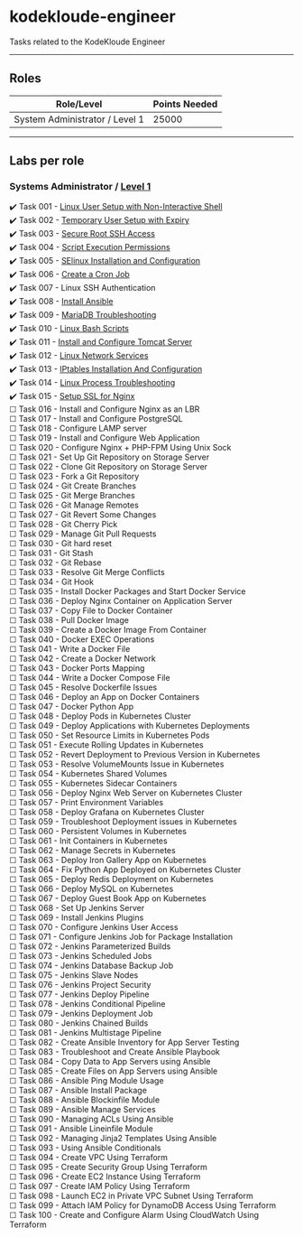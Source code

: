 # kodekloude-engineer


Tasks related to the KodeKloude Engineer

---

## Roles

| Role/Level | Points Needed |
| ---- | ---- |
| System Administrator / Level 1 | 25000 |

---

## Labs per role

### Systems Administrator / [Level 1](./Level_01/)


✔️ Task 001 - [Linux User Setup with Non-Interactive Shell](./Level_01/Tasks_01-10/Task-01.md)  
✔️ Task 002 - [Temporary User Setup with Expiry](./Level_01/Tasks_01-10/Task-02.md)  
✔️ Task 003 - [Secure Root SSH Access](./Level_01/Tasks_01-10/Task-03.md)  
✔️ Task 004 - [Script Execution Permissions](./Level_01/Tasks_01-10/Task-04.md)  
✔️ Task 005 - [SElinux Installation and Configuration](./Level_01/Tasks_01-10/Task-05.md)  
✔️ Task 006 - [Create a Cron Job](./Level_01/Tasks_01-10/Task-06.md)  
✔️ Task 007 - Linux SSH Authentication  
✔️ Task 008 - [Install Ansible](./Level_01/Tasks_01-10/Task-08.md)  
✔️ Task 009 - [MariaDB Troubleshooting](./Level_01/Tasks_01-10/Task-09.md)  
✔️ Task 010 - [Linux Bash Scripts](./Level_01/Tasks_01-10/Task-10.md)  
✔️ Task 011 - [Install and Configure Tomcat Server](./Level_01/Tasks_11-20/Task-11.md)  
✔️ Task 012 - [Linux Network Services](./Level_01/Tasks_11-20/Task-12.md)  
✔️ Task 013 - [IPtables Installation And Configuration](./Level_01/Tasks_11-20/Task-13.md)  
✔️ Task 014 - [Linux Process Troubleshooting](./Level_01/Tasks_11-20/Task-14.md)  
✔️ Task 015 - [Setup SSL for Nginx](./Level_01/Tasks_11-20/Task-15.md)  
☐ Task 016 - Install and Configure Nginx as an LBR  
☐ Task 017 - Install and Configure PostgreSQL  
☐ Task 018 - Configure LAMP server  
☐ Task 019 - Install and Configure Web Application  
☐ Task 020 - Configure Nginx + PHP-FPM Using Unix Sock  
☐ Task 021 - Set Up Git Repository on Storage Server  
☐ Task 022 - Clone Git Repository on Storage Server  
☐ Task 023 - Fork a Git Repository  
☐ Task 024 - Git Create Branches  
☐ Task 025 - Git Merge Branches  
☐ Task 026 - Git Manage Remotes  
☐ Task 027 - Git Revert Some Changes  
☐ Task 028 - Git Cherry Pick  
☐ Task 029 - Manage Git Pull Requests  
☐ Task 030 - Git hard reset  
☐ Task 031 - Git Stash  
☐ Task 032 - Git Rebase  
☐ Task 033 - Resolve Git Merge Conflicts  
☐ Task 034 - Git Hook  
☐ Task 035 - Install Docker Packages and Start Docker Service  
☐ Task 036 - Deploy Nginx Container on Application Server  
☐ Task 037 - Copy File to Docker Container  
☐ Task 038 - Pull Docker Image  
☐ Task 039 - Create a Docker Image From Container  
☐ Task 040 - Docker EXEC Operations  
☐ Task 041 - Write a Docker File  
☐ Task 042 - Create a Docker Network  
☐ Task 043 - Docker Ports Mapping  
☐ Task 044 - Write a Docker Compose File  
☐ Task 045 - Resolve Dockerfile Issues  
☐ Task 046 - Deploy an App on Docker Containers  
☐ Task 047 - Docker Python App  
☐ Task 048 - Deploy Pods in Kubernetes Cluster  
☐ Task 049 - Deploy Applications with Kubernetes Deployments  
☐ Task 050 - Set Resource Limits in Kubernetes Pods  
☐ Task 051 - Execute Rolling Updates in Kubernetes  
☐ Task 052 - Revert Deployment to Previous Version in Kubernetes  
☐ Task 053 - Resolve VolumeMounts Issue in Kubernetes  
☐ Task 054 - Kubernetes Shared Volumes  
☐ Task 055 - Kubernetes Sidecar Containers  
☐ Task 056 - Deploy Nginx Web Server on Kubernetes Cluster  
☐ Task 057 - Print Environment Variables  
☐ Task 058 - Deploy Grafana on Kubernetes Cluster  
☐ Task 059 - Troubleshoot Deployment issues in Kubernetes  
☐ Task 060 - Persistent Volumes in Kubernetes  
☐ Task 061 - Init Containers in Kubernetes  
☐ Task 062 - Manage Secrets in Kubernetes  
☐ Task 063 - Deploy Iron Gallery App on Kubernetes  
☐ Task 064 - Fix Python App Deployed on Kubernetes Cluster  
☐ Task 065 - Deploy Redis Deployment on Kubernetes  
☐ Task 066 - Deploy MySQL on Kubernetes  
☐ Task 067 - Deploy Guest Book App on Kubernetes  
☐ Task 068 - Set Up Jenkins Server  
☐ Task 069 - Install Jenkins Plugins  
☐ Task 070 - Configure Jenkins User Access  
☐ Task 071 - Configure Jenkins Job for Package Installation  
☐ Task 072 - Jenkins Parameterized Builds  
☐ Task 073 - Jenkins Scheduled Jobs  
☐ Task 074 - Jenkins Database Backup Job  
☐ Task 075 - Jenkins Slave Nodes  
☐ Task 076 - Jenkins Project Security  
☐ Task 077 - Jenkins Deploy Pipeline  
☐ Task 078 - Jenkins Conditional Pipeline  
☐ Task 079 - Jenkins Deployment Job  
☐ Task 080 - Jenkins Chained Builds  
☐ Task 081 - Jenkins Multistage Pipeline  
☐ Task 082 - Create Ansible Inventory for App Server Testing  
☐ Task 083 - Troubleshoot and Create Ansible Playbook  
☐ Task 084 - Copy Data to App Servers using Ansible  
☐ Task 085 - Create Files on App Servers using Ansible  
☐ Task 086 - Ansible Ping Module Usage  
☐ Task 087 - Ansible Install Package  
☐ Task 088 - Ansible Blockinfile Module  
☐ Task 089 - Ansible Manage Services  
☐ Task 090 - Managing ACLs Using Ansible  
☐ Task 091 - Ansible Lineinfile Module  
☐ Task 092 - Managing Jinja2 Templates Using Ansible  
☐ Task 093 - Using Ansible Conditionals  
☐ Task 094 - Create VPC Using Terraform  
☐ Task 095 - Create Security Group Using Terraform  
☐ Task 096 - Create EC2 Instance Using Terraform  
☐ Task 097 - Create IAM Policy Using Terraform  
☐ Task 098 - Launch EC2 in Private VPC Subnet Using Terraform  
☐ Task 099 - Attach IAM Policy for DynamoDB Access Using Terraform  
☐ Task 100 - Create and Configure Alarm Using CloudWatch Using Terraform  
